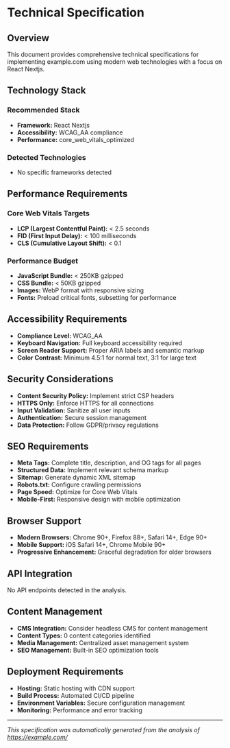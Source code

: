 # Technical Specification

## Overview

This document provides comprehensive technical specifications for implementing example.com using modern web technologies with a focus on React Nextjs.

## Technology Stack

### Recommended Stack
- **Framework:** React Nextjs
- **Accessibility:** WCAG_AA compliance
- **Performance:** core_web_vitals_optimized

### Detected Technologies
- No specific frameworks detected

## Performance Requirements

### Core Web Vitals Targets
- **LCP (Largest Contentful Paint):** < 2.5 seconds
- **FID (First Input Delay):** < 100 milliseconds
- **CLS (Cumulative Layout Shift):** < 0.1

### Performance Budget
- **JavaScript Bundle:** < 250KB gzipped
- **CSS Bundle:** < 50KB gzipped
- **Images:** WebP format with responsive sizing
- **Fonts:** Preload critical fonts, subsetting for performance

## Accessibility Requirements

- **Compliance Level:** WCAG_AA
- **Keyboard Navigation:** Full keyboard accessibility required
- **Screen Reader Support:** Proper ARIA labels and semantic markup
- **Color Contrast:** Minimum 4.5:1 for normal text, 3:1 for large text

## Security Considerations

- **Content Security Policy:** Implement strict CSP headers
- **HTTPS Only:** Enforce HTTPS for all connections
- **Input Validation:** Sanitize all user inputs
- **Authentication:** Secure session management
- **Data Protection:** Follow GDPR/privacy regulations

## SEO Requirements

- **Meta Tags:** Complete title, description, and OG tags for all pages
- **Structured Data:** Implement relevant schema markup
- **Sitemap:** Generate dynamic XML sitemap
- **Robots.txt:** Configure crawling permissions
- **Page Speed:** Optimize for Core Web Vitals
- **Mobile-First:** Responsive design with mobile optimization

## Browser Support

- **Modern Browsers:** Chrome 90+, Firefox 88+, Safari 14+, Edge 90+
- **Mobile Support:** iOS Safari 14+, Chrome Mobile 90+
- **Progressive Enhancement:** Graceful degradation for older browsers

## API Integration

No API endpoints detected in the analysis.

## Content Management

- **CMS Integration:** Consider headless CMS for content management
- **Content Types:** 0 content categories identified
- **Media Management:** Centralized asset management system
- **SEO Management:** Built-in SEO optimization tools

## Deployment Requirements

- **Hosting:** Static hosting with CDN support
- **Build Process:** Automated CI/CD pipeline
- **Environment Variables:** Secure configuration management
- **Monitoring:** Performance and error tracking

---

*This specification was automatically generated from the analysis of https://example.com/*
